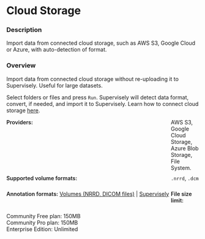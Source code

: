 # Cloud Storage

### Description

Import data from connected cloud storage, such as AWS S3, Google Cloud or Azure, with auto-detection of format.

### Overview

Import data from connected cloud storage without re-uploading it to Supervisely. Useful for large datasets.

Select folders or files and press `Run`. Supervisely will detect data format, convert, if needed, and import it to Supervisely. Learn how to connect cloud storage <a href="https://docs.supervisely.com/enterprise-edition/advanced-tuning/s3" target="_blank">here</a>.

<div style="display: grid; grid-template-columns: auto 1fr; grid-column-gap: 5px; grid-row-gap: 10px; grid-auto-rows: auto;">
  <b style="font-weight: 600; flex: none;" class="mr5">Providers:</b>
  <span>AWS S3, Google Cloud Storage, Azure Blob Storage, File System.</span>
  <b style="font-weight: 600; flex: none;" class="mr5">Supported volume formats:</b>
  <span><code>.nrrd</code>, <code>.dcm</code></span>

<b style="font-weight: 600; flex: none;" class="mr5">Annotation formats:</b>
<span>
<a href="https://github.com/supervisely-ecosystem/import-wizard-docs/blob/master/converter_docs/volumes/volumes.md" data-modal-href="https://raw.githubusercontent.com/supervisely-ecosystem/import-wizard-docs/master/converter_docs/volumes/volumes.md" data-key="sly-open-modal" data-modal-event="open-md-modal" >Volumes (NRRD, DICOM files)</a><span> | </span>
<a href="https://github.com/supervisely-ecosystem/import-wizard-docs/blob/master/converter_docs/volumes/supervisely.md" data-modal-href="https://raw.githubusercontent.com/supervisely-ecosystem/import-wizard-docs/master/converter_docs/volumes/supervisely.md" data-key="sly-open-modal" data-modal-event="open-md-modal" >Supervisely</a>
</span>

<b style="font-weight: 600; flex: none;" class="mr5">File size limit:</b>

  <div>
    <div>Community Free plan: 150MB</div>
    <div>Community Pro plan: 150MB</div>
    <div>Enterprise Edition: Unlimited</div>
  </div>
</div>
